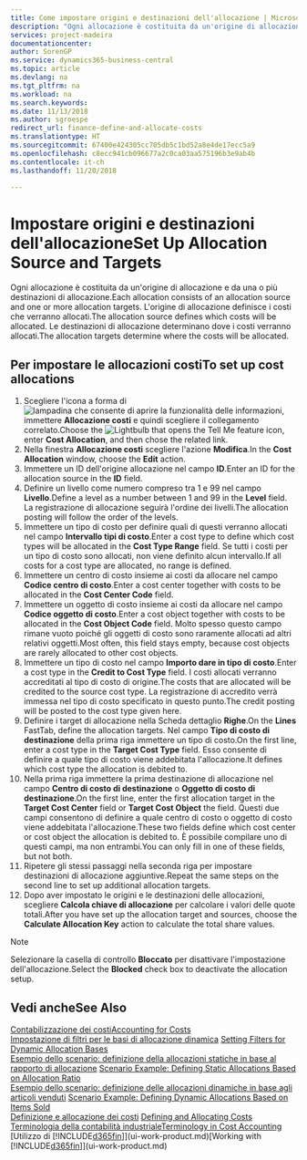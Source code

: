 ```yaml
---
title: Come impostare origini e destinazioni dell'allocazione | Microsoft Docs
description: "Ogni allocazione è costituita da un'origine di allocazione e da una o più destinazioni di allocazione. L'origine di allocazione definisce i costi che verranno allocati. Le destinazioni di allocazione determinano dove i costi verranno allocati."
services: project-madeira
documentationcenter: 
author: SorenGP
ms.service: dynamics365-business-central
ms.topic: article
ms.devlang: na
ms.tgt_pltfrm: na
ms.workload: na
ms.search.keywords: 
ms.date: 11/13/2018
ms.author: sgroespe
redirect_url: finance-define-and-allocate-costs
ms.translationtype: HT
ms.sourcegitcommit: 67400e424305cc705db5c1bd52a8e4de17ecc5a9
ms.openlocfilehash: c8ecc941cb096677a2c0ca03aa575196b3e9ab4b
ms.contentlocale: it-ch
ms.lasthandoff: 11/20/2018

---
```

# <a name="set-up-allocation-source-and-targets"></a><span data-ttu-id="4e383-105">Impostare origini e destinazioni dell'allocazione</span><span class="sxs-lookup"><span data-stu-id="4e383-105">Set Up Allocation Source and Targets</span></span>
<span data-ttu-id="4e383-106">Ogni allocazione è costituita da un'origine di allocazione e da una o più destinazioni di allocazione.</span><span class="sxs-lookup"><span data-stu-id="4e383-106">Each allocation consists of an allocation source and one or more allocation targets.</span></span> <span data-ttu-id="4e383-107">L'origine di allocazione definisce i costi che verranno allocati.</span><span class="sxs-lookup"><span data-stu-id="4e383-107">The allocation source defines which costs will be allocated.</span></span> <span data-ttu-id="4e383-108">Le destinazioni di allocazione determinano dove i costi verranno allocati.</span><span class="sxs-lookup"><span data-stu-id="4e383-108">The allocation targets determine where the costs will be allocated.</span></span>  

## <a name="to-set-up-cost-allocations"></a><span data-ttu-id="4e383-109">Per impostare le allocazioni costi</span><span class="sxs-lookup"><span data-stu-id="4e383-109">To set up cost allocations</span></span>  
1.  <span data-ttu-id="4e383-110">Scegliere l'icona a forma di ![lampadina che consente di aprire la funzionalità delle informazioni](media/ui-search/search_small.png "Informazioni sull'operazione che si desidera eseguire"), immettere **Allocazione costi** e quindi scegliere il collegamento correlato.</span><span class="sxs-lookup"><span data-stu-id="4e383-110">Choose the ![Lightbulb that opens the Tell Me feature](media/ui-search/search_small.png "Tell me what you want to do") icon, enter **Cost Allocation**, and then chose the related link.</span></span>  
2.  <span data-ttu-id="4e383-111">Nella finestra **Allocazione costi** scegliere l'azione **Modifica**.</span><span class="sxs-lookup"><span data-stu-id="4e383-111">In the **Cost Allocation** window, choose the **Edit** action.</span></span>  
3.  <span data-ttu-id="4e383-112">Immettere un ID dell'origine allocazione nel campo **ID**.</span><span class="sxs-lookup"><span data-stu-id="4e383-112">Enter an ID for the allocation source in the **ID** field.</span></span>  
4.  <span data-ttu-id="4e383-113">Definire un livello come numero compreso tra 1 e 99 nel campo **Livello**.</span><span class="sxs-lookup"><span data-stu-id="4e383-113">Define a level as a number between 1 and 99 in the **Level** field.</span></span> <span data-ttu-id="4e383-114">La registrazione di allocazione seguirà l'ordine dei livelli.</span><span class="sxs-lookup"><span data-stu-id="4e383-114">The allocation posting will follow the order of the levels.</span></span>  
5.  <span data-ttu-id="4e383-115">Immettere un tipo di costo per definire quali di questi verranno allocati nel campo **Intervallo tipi di costo**.</span><span class="sxs-lookup"><span data-stu-id="4e383-115">Enter a cost type to define which cost types will be allocated in the **Cost Type Range** field.</span></span> <span data-ttu-id="4e383-116">Se tutti i costi per un tipo di costo sono allocati, non viene definito alcun intervallo.</span><span class="sxs-lookup"><span data-stu-id="4e383-116">If all costs for a cost type are allocated, no range is defined.</span></span>  
6.  <span data-ttu-id="4e383-117">Immettere un centro di costo insieme ai costi da allocare nel campo **Codice centro di costo**.</span><span class="sxs-lookup"><span data-stu-id="4e383-117">Enter a cost center together with costs to be allocated in the **Cost Center Code** field.</span></span>  
7.  <span data-ttu-id="4e383-118">Immettere un oggetto di costo insieme ai costi da allocare nel campo **Codice oggetto di costo**.</span><span class="sxs-lookup"><span data-stu-id="4e383-118">Enter a cost object together with costs to be allocated in the **Cost Object Code** field.</span></span> <span data-ttu-id="4e383-119">Molto spesso questo campo rimane vuoto poiché gli oggetti di costo sono raramente allocati ad altri relativi oggetti.</span><span class="sxs-lookup"><span data-stu-id="4e383-119">Most often, this field stays empty, because cost objects are rarely allocated to other cost objects.</span></span>  
8.  <span data-ttu-id="4e383-120">Immettere un tipo di costo nel campo **Importo dare in tipo di costo**.</span><span class="sxs-lookup"><span data-stu-id="4e383-120">Enter a cost type in the **Credit to Cost Type** field.</span></span> <span data-ttu-id="4e383-121">I costi allocati verranno accreditati al tipo di costo di origine.</span><span class="sxs-lookup"><span data-stu-id="4e383-121">The costs that are allocated will be credited to the source cost type.</span></span> <span data-ttu-id="4e383-122">La registrazione di accredito verrà immessa nel tipo di costo specificato in questo punto.</span><span class="sxs-lookup"><span data-stu-id="4e383-122">The credit posting will be posted to the cost type given here.</span></span>  
9. <span data-ttu-id="4e383-123">Definire i target di allocazione nella Scheda dettaglio **Righe**.</span><span class="sxs-lookup"><span data-stu-id="4e383-123">On the **Lines** FastTab, define the allocation targets.</span></span> <span data-ttu-id="4e383-124">Nel campo **Tipo di costo di destinazione** della prima riga immettere un tipo di costo.</span><span class="sxs-lookup"><span data-stu-id="4e383-124">On the first line, enter a cost type in the **Target Cost Type** field.</span></span> <span data-ttu-id="4e383-125">Esso consente di definire a quale tipo di costo viene addebitata l'allocazione.</span><span class="sxs-lookup"><span data-stu-id="4e383-125">It defines which cost type the allocation is debited to.</span></span>  
10. <span data-ttu-id="4e383-126">Nella prima riga immettere la prima destinazione di allocazione nel campo **Centro di costo di destinazione** o **Oggetto di costo di destinazione**.</span><span class="sxs-lookup"><span data-stu-id="4e383-126">On the first line, enter the first allocation target in the **Target Cost Center** field or **Target Cost Object** the field.</span></span> <span data-ttu-id="4e383-127">Questi due campi consentono di definire a quale centro di costo o oggetto di costo viene addebitata l'allocazione.</span><span class="sxs-lookup"><span data-stu-id="4e383-127">These two fields define which cost center or cost object the allocation is debited to.</span></span> <span data-ttu-id="4e383-128">È possibile compilare uno di questi campi, ma non entrambi.</span><span class="sxs-lookup"><span data-stu-id="4e383-128">You can only fill in one of these fields, but not both.</span></span>  
11. <span data-ttu-id="4e383-129">Ripetere gli stessi passaggi nella seconda riga per impostare destinazioni di allocazione aggiuntive.</span><span class="sxs-lookup"><span data-stu-id="4e383-129">Repeat the same steps on the second line to set up additional allocation targets.</span></span>  
12. <span data-ttu-id="4e383-130">Dopo aver impostato le origini e le destinazioni delle allocazioni, scegliere **Calcola chiave di allocazione** per calcolare i valori delle quote totali.</span><span class="sxs-lookup"><span data-stu-id="4e383-130">After you have set up the allocation target and sources, choose the **Calculate Allocation Key** action to calculate the total share values.</span></span>  

> [!NOTE]  
>  <span data-ttu-id="4e383-131">Selezionare la casella di controllo **Bloccato** per disattivare l'impostazione dell'allocazione.</span><span class="sxs-lookup"><span data-stu-id="4e383-131">Select the **Blocked** check box to deactivate the allocation setup.</span></span>  

## <a name="see-also"></a><span data-ttu-id="4e383-132">Vedi anche</span><span class="sxs-lookup"><span data-stu-id="4e383-132">See Also</span></span>  
[<span data-ttu-id="4e383-133">Contabilizzazione dei costi</span><span class="sxs-lookup"><span data-stu-id="4e383-133">Accounting for Costs</span></span>](finance-manage-cost-accounting.md)  
 <span data-ttu-id="4e383-134">[Impostazione di filtri per le basi di allocazione dinamica](finance-setting-filters-for-dynamic-allocation-bases.md) </span><span class="sxs-lookup"><span data-stu-id="4e383-134">[Setting Filters for Dynamic Allocation Bases](finance-setting-filters-for-dynamic-allocation-bases.md) </span></span>  
 <span data-ttu-id="4e383-135">[Esempio dello scenario: definizione della allocazioni statiche in base al rapporto di allocazione](finance-scenario-example-defining-static-allocations-based-on-allocation-ratio.md) </span><span class="sxs-lookup"><span data-stu-id="4e383-135">[Scenario Example: Defining Static Allocations Based on Allocation Ratio](finance-scenario-example-defining-static-allocations-based-on-allocation-ratio.md) </span></span>  
 <span data-ttu-id="4e383-136">[Esempio dello scenario: definizione delle allocazioni dinamiche in base agli articoli venduti](finance-scenario-example-defining-dynamic-allocations-based-on-items-sold.md) </span><span class="sxs-lookup"><span data-stu-id="4e383-136">[Scenario Example: Defining Dynamic Allocations Based on Items Sold](finance-scenario-example-defining-dynamic-allocations-based-on-items-sold.md) </span></span>  
 <span data-ttu-id="4e383-137">[Definizione e allocazione dei costi](finance-define-and-allocate-costs.md) </span><span class="sxs-lookup"><span data-stu-id="4e383-137">[Defining and Allocating Costs](finance-define-and-allocate-costs.md) </span></span>  
 [<span data-ttu-id="4e383-138">Terminologia della contabilità industriale</span><span class="sxs-lookup"><span data-stu-id="4e383-138">Terminology in Cost Accounting</span></span>](finance-terminology-in-cost-accounting.md)  
 <span data-ttu-id="4e383-139">[Utilizzo di [!INCLUDE[d365fin](includes/d365fin_md.md)]](ui-work-product.md)</span><span class="sxs-lookup"><span data-stu-id="4e383-139">[Working with [!INCLUDE[d365fin](includes/d365fin_md.md)]](ui-work-product.md)</span></span>

